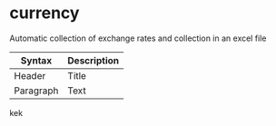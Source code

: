 # currency
Automatic collection of exchange rates and collection in an excel file

| Syntax | Description |
| ----------- | ----------- |
| Header | Title |
| Paragraph | Text |
kek